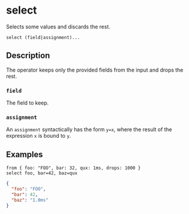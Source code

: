 # select

Selects some values and discards the rest.

```tql
select (field|assignment)...
```

## Description

The operator keeps only the provided fields from the input and drops the
rest.

### `field`

The field to keep.

### `assignment`

An `assignment` syntactically has the form `y=x`, where the result of the
expression `x` is bound to `y`.

## Examples

```tql
from { foo: "FOO", bar: 32, qux: 1ms, drops: 1000 }
select foo, bar=42, baz=qux
```
```json title="Output"
{
  "foo": "FOO",
  "bar": 42,
  "baz": "1.0ms"
}
```
